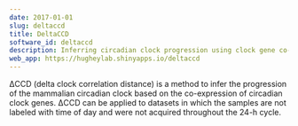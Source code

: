 ```yaml
---
date: 2017-01-01
slug: deltaccd
title: DeltaCCD
software_id: deltaccd
description: Inferring circadian clock progression using clock gene co-expression
web_app: https://hugheylab.shinyapps.io/deltaccd
---
```


ΔCCD (delta clock correlation distance) is a method to infer the progression of the mammalian circadian clock based on the co-expression of circadian clock genes. ΔCCD can be applied to datasets in which the samples are not labeled with time of day and were not acquired throughout the 24-h cycle.
